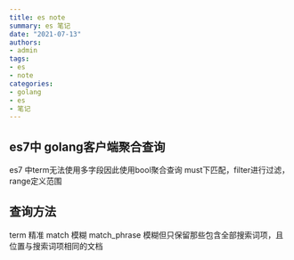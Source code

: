 ```yaml
---
title: es note
summary: es 笔记
date: "2021-07-13"
authors:
- admin
tags:
- es
- note
categories:
- golang
- es
- 笔记
---
```


## es7中 golang客户端聚合查询

es7 中term无法使用多字段因此使用bool聚合查询
must下匹配，filter进行过滤，range定义范围

## 查询方法

term 精准
match 模糊
match_phrase 模糊但只保留那些包含全部搜索词项，且位置与搜索词项相同的文档
